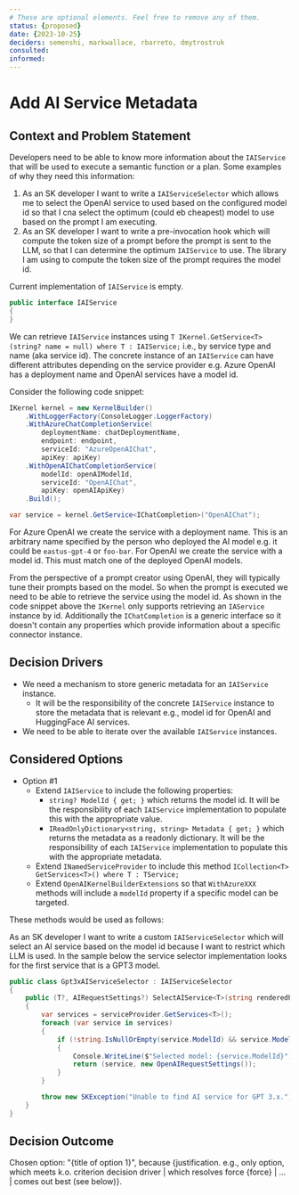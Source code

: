 ```yaml
---
# These are optional elements. Feel free to remove any of them.
status: {proposed}
date: {2023-10-25}
deciders: semenshi, markwallace, rbarreto, dmytrostruk
consulted: 
informed: 
---
```

# Add AI Service Metadata

## Context and Problem Statement

Developers need to be able to know more information about the `IAIService` that will be used to execute a semantic function or a plan.
Some examples of why they need this information:

1. As an SK developer I want to write a `IAIServiceSelector` which allows me to select the OpenAI service to used based on the configured model id so that I cna select the optimum (could eb cheapest) model to use based on the prompt I am executing.
2. As an SK developer I want to write a pre-invocation hook which will compute the token size of a prompt before the prompt is sent to the LLM, so that I can determine the optimum `IAIService` to use. The library I am using to compute the token size of the prompt requires the model id.


Current implementation of `IAIService` is empty.

```csharp
public interface IAIService
{
}
```

We can retrieve `IAIService` instances using `T IKernel.GetService<T>(string? name = null) where T : IAIService;` i.e., by service type and name (aka service id).
The concrete instance of an `IAIService` can have different attributes depending on the service provider e.g. Azure OpenAI has a deployment name and OpenAI services have a model id.

Consider the following code snippet:

```csharp
IKernel kernel = new KernelBuilder()
    .WithLoggerFactory(ConsoleLogger.LoggerFactory)
    .WithAzureChatCompletionService(
        deploymentName: chatDeploymentName,
        endpoint: endpoint,
        serviceId: "AzureOpenAIChat",
        apiKey: apiKey)
    .WithOpenAIChatCompletionService(
        modelId: openAIModelId,
        serviceId: "OpenAIChat",
        apiKey: openAIApiKey)
    .Build();

var service = kernel.GetService<IChatCompletion>("OpenAIChat");
```

For Azure OpenAI we create the service with a deployment name. This is an arbitrary name specified by the person who deployed the AI model e.g. it could be `eastus-gpt-4` or `foo-bar`.
For OpenAI we create the service with a model id. This must match one of the deployed OpenAI models.

From the perspective of a prompt creator using OpenAI, they will typically tune their prompts based on the model. So when the prompt is executed we need to be able to retrieve the service using the model id. As shown in the code snippet above the `IKernel` only supports retrieving an `IAService` instance by id. Additionally the `IChatCompletion` is a generic interface so it doesn't contain any properties which provide information about a specific connector instance.

## Decision Drivers

* We need a mechanism to store generic metadata for an `IAIService` instance.
  * It will be the responsibility of the concrete `IAIService` instance to store the metadata that is relevant e.g., model id for OpenAI and HuggingFace AI services.
* We need to be able to iterate over the available `IAIService` instances.

## Considered Options

* Option #1
  * Extend `IAIService` to include the following properties:
    * `string? ModelId { get; }` which returns the model id. It will be the responsibility of each `IAIService` implementation to populate this with the appropriate value.
    * `IReadOnlyDictionary<string, string> Metadata { get; }` which returns the metadata as a readonly dictionary. It will be the responsibility of each `IAIService` implementation to populate this with the appropriate metadata.
  * Extend `INamedServiceProvider` to include this method `ICollection<T> GetServices<T>() where T : TService;`
  * Extend `OpenAIKernelBuilderExtensions` so that `WithAzureXXX` methods will include a `modelId` property if a specific model can be targeted.

These methods would be used as follows:

As an SK developer I want to write a custom `IAIServiceSelector` which will select an AI service based on the model id because I want to restrict which LLM is used.
In the sample below the service selector implementation looks for the first service that is a GPT3 model.

``` csharp
public class Gpt3xAIServiceSelector : IAIServiceSelector
{
    public (T?, AIRequestSettings?) SelectAIService<T>(string renderedPrompt, IAIServiceProvider serviceProvider, IReadOnlyList<AIRequestSettings>? modelSettings) where T : IAIService
    {
        var services = serviceProvider.GetServices<T>();
        foreach (var service in services)
        {
            if (!string.IsNullOrEmpty(service.ModelId) && service.ModelId.StartsWith("gpt-3", StringComparison.OrdinalIgnoreCase))
            {
                Console.WriteLine($"Selected model: {service.ModelId}");
                return (service, new OpenAIRequestSettings());
            }
        }

        throw new SKException("Unable to find AI service for GPT 3.x.");
    }
}
```

## Decision Outcome

Chosen option: "{title of option 1}", because
{justification. e.g., only option, which meets k.o. criterion decision driver | which resolves force {force} | … | comes out best (see below)}.
